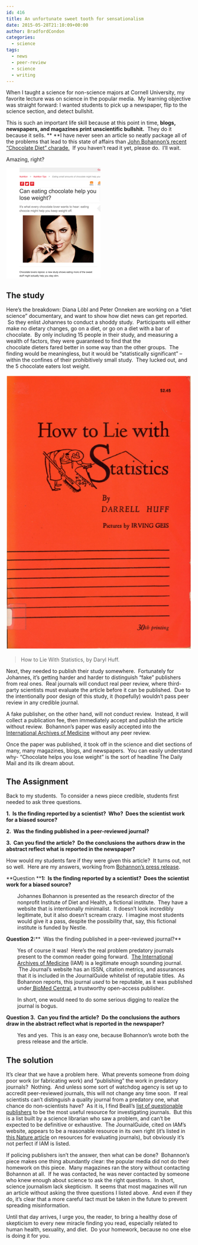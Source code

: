 ```yaml
---
id: 416
title: An unfortunate sweet tooth for sensationalism
date: 2015-05-28T21:10:09+00:00
author: BradfordCondon
categories:
  - science
tags:
  - news
  - peer-review
  - science
  - writing
---
```

When I taught a science for non-science majors at Cornell University, my favorite lecture was on science in the popular media.  My learning objective was straight forward: I wanted students to pick up a newspaper, flip to the science section, and detect bullshit.

This is such an important life skill because at this point in time, **blogs, newspapers, and magazines print unscientific bullshit.**  They do it because it sells. ** **I have never seen an article so neatly package all of the problems that lead to this state of affairs than [John Bohannon&#8217;s recent &#8220;Chocolate Diet&#8221; charade.](http://io9.com/i-fooled-millions-into-thinking-chocolate-helps-weight-1707251800)  If you haven&#8217;t read it yet, please do.  I&#8217;ll wait.

Amazing, right?

![image](/wp-content/uploads/2015/05/screen-shot-2015-05-28-at-3-59-55-pm-255x300.png)

## **The study**

Here&#8217;s the breakdown: Diana Löbl and Peter Onneken are working on a &#8220;diet science&#8221; documentary, and want to show how diet news can get reported.  So they enlist Johannes to conduct a shoddy study.  Participants will either make no dietary changes, go on a diet, or go on a diet with a bar of chocolate.  By only including 15 people in their study, and measuring a wealth of factors, they were guaranteed to find that the chocolate dieters fared better in some way than the other groups.  The finding would be meaningless, but it would be &#8220;statistically significant&#8221; &#8211; within the confines of their prohibitively small study.  They lucked out, and the 5 chocolate eaters lost weight.



![image](/wp-content/uploads/2015/05/untitled.png)

>How to Lie With Statistics, by Daryl Huff.

Next, they needed to publish their study somewhere.  Fortunately for Johannes, it&#8217;s getting harder and harder to distinguish &#8220;fake&#8221; publishers from real ones.  Real journals will conduct real peer review, where third-party scientists must evaluate the article before it can be published.  Due to the intentionally poor design of this study, it (hopefully) wouldn&#8217;t pass peer review in any credible journal.

A fake publisher, on the other hand, will not conduct review.  Instead, it will collect a publication fee, then immediately accept and publish the article without review.  Bohannon&#8217;s paper was easily accepted into the [International Archives of Medicine](http://www.intarchmed.com/) without any peer review.

Once the paper was published, it took off in the science and diet sections of many, many magazines, blogs, and newspapers.  You can easily understand why- &#8220;Chocolate helps you lose weight&#8221; is the sort of headline The Daily Mail and its ilk dream about.

## **The Assignment**

Back to my students.  To consider a news piece credible, students first needed to ask three questions.

**1.  Is the finding reported by a scientist?  Who?  Does the scientist work for a biased source?**

**2.  Was the finding published in a peer-reviewed journal?**

**3.  Can you find the article?  Do the conclusions the authors draw in the abstract reflect what is reported in the newspaper?**

How would my students fare if they were given this article?  It turns out, not so well.  Here are my answers, working from [Bohannon&#8217;s press release](http://instituteofdiet.com/2015/03/29/international-press-release-slim-by-chocolate/).

**Question ****1:  Is the finding reported by a scientist?  Does the scientist work for a biased source?**

<p style="padding-left: 30px;">
  Johannes Bohannon is presented as the research director of the nonprofit Institute of Diet and Health, a fictional institute.  They have a website that is intentionally minimalist.  It doesn&#8217;t look incredibly legitimate, but it also doesn&#8217;t scream crazy.  I imagine most students would give it a pass, despite the possibility that, say, this fictional institute is funded by Nestle.
</p>

**Question 2:****  Was the finding published in a peer-reviewed journal?**

<p style="padding-left: 30px;">
  Yes of course it was!  Here&#8217;s the real problem predatory journals present to the common reader going forward.  <a href="http://www.intarchmed.com/">The International Archives of Medicine</a> (IAM) is a legitimate enough sounding journal.  The Journal&#8217;s website has an ISSN, citation metrics, and assurances that it is included in the JournalGuide whitelist of reputable titles.  As Bohannon reports, this journal <em>used </em>to be reputable, as it was published under<a href="http://www.biomedcentral.com/"> BioMed Central</a>, a trustworthy open-access publisher.
</p>

<p style="padding-left: 30px;">
  In short, one would need to do some serious digging to realize the journal is bogus.
</p>

**Question 3.  Can you find the article?  Do the conclusions the authors draw in the abstract reflect what is reported in the newspaper?**

<p style="padding-left: 30px;">
  Yes and yes.  This is an easy one, because Bohannon&#8217;s wrote both the press release and the article.
</p>

## **The solution**

It&#8217;s clear that we have a problem here.  What prevents someone from doing poor work (or fabricating work) and &#8220;publishing&#8221; the work in predatory journals?  Nothing.  And unless some sort of watchdog agency is set up to accredit peer-reviewed journals, this will not change any time soon.  If real scientists can&#8217;t distinguish a quality journal from a predatory one, what chance do non-scientists have?  As it is, I find Beall&#8217;s [list of questionable publishers](http://scholarlyoa.com/publishers/) to be the most useful resource for investigating journals.  But this is a list built by a science librarian who saw a problem, and can&#8217;t be expected to be definitive or exhaustive.  The JournalGuide, cited on IAM&#8217;s website, appears to be a reasonable resource in its own right (it&#8217;s listed in [this Nature article](http://www.nature.com/news/rate-that-journal-1.17225) on resources for evaluating journals), but obviously it&#8217;s not perfect if IAM is listed.

If policing publishers isn&#8217;t the answer, then what can be done?  Bohannon&#8217;s piece makes one thing abundantly clear: the popular media did not do their homework on this piece.  Many magazines ran the story without contacting Bohannon at all.  If he was contacted, he was never contacted by someone who knew enough about science to ask the right questions.  In short, science journalism lack skepticism.  It seems that most magazines will run an article without asking the three questions I listed above.  And even if they do, it&#8217;s clear that a more careful tact must be taken in the future to prevent spreading misinformation.

Until that day arrives, I urge you, the reader, to bring a healthy dose of skepticism to every new miracle finding you read, especially related to human health, sexuality, and diet.  Do your homework, because no one else is doing it for you.